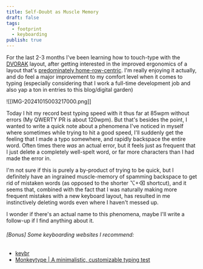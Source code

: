 ```yaml
---
title: Self-Doubt as Muscle Memory
draft: false
tags:
  - footprint
  - keyboarding
publish: true
---
```


For the last 2-3 months I've been learning how to touch-type with the [DVORAK](https://en.wikipedia.org/wiki/Dvorak_keyboard_layout) layout, after getting interested in the improved ergonomics of a layout that's [predominately home-row-centric](https://www.keybr.com/layouts). I'm really enjoying it actually, and do feel a major improvement to my comfort level when it comes to typing (especially considering that I work a full-time development job and also yap a ton in entries to this blog/digital garden)

![[IMG-20241015003217000.png]]

Today I hit my record best typing speed with it thus far at 85wpm without errors (My QWERTY PR is about 120wpm). But that's besides the point, I wanted to write a quick note about a phenomena I've noticed in myself where sometimes while trying to hit a good speed, I'll suddenly get the feeling that I made a typo somewhere, and rapidly backspace the entire word. Often times there *was* an actual error, but it feels just as frequent that I just delete a completely well-spelt word, or far more characters than I had made the error in.

I'm not sure if this is purely a by-product of trying to be quick, but I definitely have an ingrained muscle-memory of spamming backspace to get rid of mistaken words (as opposed to the shorter ⌥+⌫ shortcut), and it seems that, combined with the fact that I was naturally making more frequent mistakes with a new keyboard layout, has resulted in me instinctively deleting words even where I haven't messed up.

I wonder if there's an actual name to this phenomena, maybe I'll write a follow-up if I find anything about it.

###### \[Bonus\] Some keyboarding websites I recommend:
- [keybr](https://www.keybr.com/)
- [Monkeytype | A minimalistic, customizable typing test](https://monkeytype.com/)